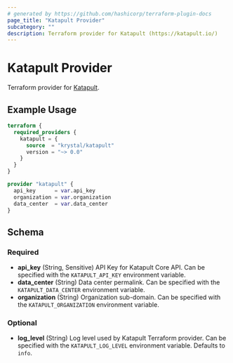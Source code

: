 ```yaml
---
# generated by https://github.com/hashicorp/terraform-plugin-docs
page_title: "Katapult Provider"
subcategory: ""
description: Terraform provider for Katapult (https://katapult.io/)
---
```


# Katapult Provider

Terraform provider for [Katapult](https://katapult.io/).

## Example Usage

```terraform
terraform {
  required_providers {
    katapult = {
      source  = "krystal/katapult"
      version = "~> 0.0"
    }
  }
}

provider "katapult" {
  api_key      = var.api_key
  organization = var.organization
  data_center  = var.data_center
}
```

<!-- schema generated by tfplugindocs -->
## Schema

### Required

- **api_key** (String, Sensitive) API Key for Katapult Core API. Can be specified with the `KATAPULT_API_KEY` environment variable.
- **data_center** (String) Data center permalink. Can be specified with the `KATAPULT_DATA_CENTER` environment variable.
- **organization** (String) Organization sub-domain. Can be specified with the `KATAPULT_ORGANIZATION` environment variable.

### Optional

- **log_level** (String) Log level used by Katapult Terraform provider. Can be specified with the `KATAPULT_LOG_LEVEL` environment variable. Defaults to `info`.
